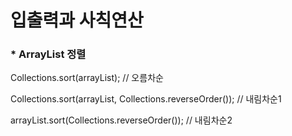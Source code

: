 # 입출력과 사칙연산


<!-- ----------------------- -->
### * ArrayList 정렬
Collections.sort(arrayList); // 오름차순

Collections.sort(arrayList, Collections.reverseOrder()); // 내림차순1

arrayList.sort(Collections.reverseOrder()); // 내림차순2
